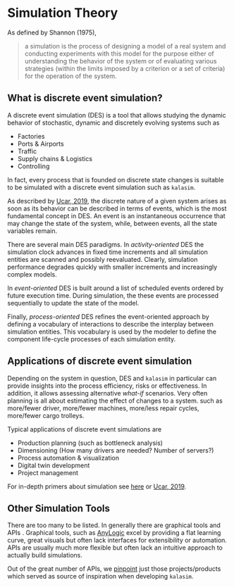 # Simulation Theory

As defined by Shannon (1975),
> a simulation is the process of designing a model of a real system and conducting experiments with this model for the
purpose either of understanding the behavior of the system or of evaluating various strategies
(within the limits imposed by a criterion or a set of criteria) for the operation of the system.


## What is discrete event simulation?

A discrete event simulation (DES) is a tool that allows studying the dynamic behavior of stochastic, dynamic and discretely evolving systems such as

* Factories
* Ports & Airports
* Traffic
* Supply chains & Logistics
* Controlling

In fact, every process that is founded on discrete state changes is suitable to be simulated with a discrete event simulation such as `kalasim`.

As described by [Ucar, 2019](https://www.jstatsoft.org/article/view/v090i02), the discrete nature of a given system arises as soon as its behavior can be described in terms of events, which is the most fundamental concept in DES. An event is an instantaneous occurrence that may change the state of the system, while, between events, all the state variables remain.

<!-- see Ucar, 2019 page 2-->
There are several main DES paradigms. In *activity-oriented*  DES the simulation clock advances in fixed time increments and all simulation entities are scanned and possibly reevaluated. Clearly, simulation performance degrades quickly with smaller increments and increasingly complex models.

In *event-oriented* DES is built around a list of scheduled events ordered by future execution time. During simulation, the these events are processed sequentially to update the state of the model.

Finally, *process-oriented* DES refines the event-oriented approach by defining a vocabulary of interactions to describe the interplay between simulation entities. This vocabulary is used by the modeler to define the component life-cycle processes of each simulation entity.

<!--todo meremaid figure here-->



## Applications of discrete event simulation

Depending on the system in question, DES and `kalasim` in particular can provide insights into the process efficiency, risks or effectiveness. In addition, it allows assessing alternative *what-if* scenarios. Very often planning is all about estimating the effect of changes to a system. such as more/fewer driver, more/fewer machines, more/less repair cycles, more/fewer cargo trolleys.

Typical applications of discrete event simulations are

* Production planning (such as bottleneck analysis)
* Dimensioning (How many drivers are needed? Number of servers?)
* Process automation & visualization
* Digital twin development
* Project management

For  in-depth primers about simulation see [here](https://simulation.tudelft.nl/dsol/manual/simulation-theory/introduction) or [Ucar, 2019](https://www.jstatsoft.org/article/view/v090i02).


## Other Simulation Tools

There are too many to be listed. In generally there are graphical tools and APIs
 . Graphical tools, such as [AnyLogic](https://www.anylogic.com/) excel by providing a flat learning curve, great visuals but often lack interfaces for extensibility or automation. APIs are usually much more flexible but often lack an intuitive approach to actually build simulations.

Out of the great number of APIs, we [pinpoint](about.md#acknowledgements) just  those projects/products which served as source of inspiration when developing `kalasim`.


